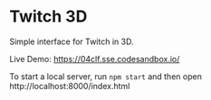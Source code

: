 # Twitch 3D

Simple interface for Twitch in 3D.

Live Demo: https://04clf.sse.codesandbox.io/

To start a local server, run `npm start` and then open http://localhost:8000/index.html